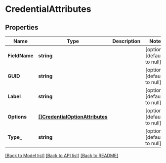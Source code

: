 # CredentialAttributes

## Properties
Name | Type | Description | Notes
------------ | ------------- | ------------- | -------------
**FieldName** | **string** |  | [optional] [default to null]
**GUID** | **string** |  | [optional] [default to null]
**Label** | **string** |  | [optional] [default to null]
**Options** | [**[]CredentialOptionAttributes**](CredentialOptionAttributes.md) |  | [optional] [default to null]
**Type_** | **string** |  | [optional] [default to null]

[[Back to Model list]](../README.md#documentation-for-models) [[Back to API list]](../README.md#documentation-for-api-endpoints) [[Back to README]](../README.md)


